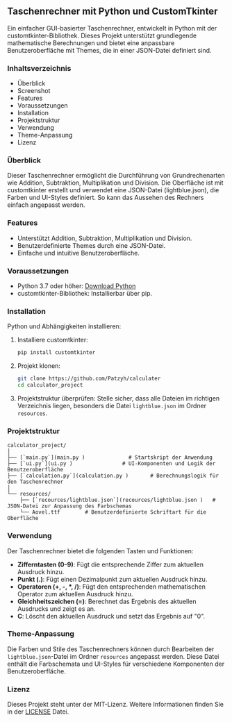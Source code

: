 ## Taschenrechner mit Python und CustomTkinter

Ein einfacher GUI-basierter Taschenrechner, entwickelt in Python mit der customtkinter-Bibliothek. Dieses Projekt unterstützt grundlegende mathematische Berechnungen und bietet eine anpassbare Benutzeroberfläche mit Themes, die in einer JSON-Datei definiert sind.

### Inhaltsverzeichnis
- Überblick
- Screenshot
- Features
- Voraussetzungen
- Installation
- Projektstruktur
- Verwendung
- Theme-Anpassung
- Lizenz

### Überblick
Dieser Taschenrechner ermöglicht die Durchführung von Grundrechenarten wie Addition, Subtraktion, Multiplikation und Division. Die Oberfläche ist mit customtkinter erstellt und verwendet eine JSON-Datei (lightblue.json), die Farben und UI-Styles definiert. So kann das Aussehen des Rechners einfach angepasst werden.

### Features
- Unterstützt Addition, Subtraktion, Multiplikation und Division.
- Benutzerdefinierte Themes durch eine JSON-Datei.
- Einfache und intuitive Benutzeroberfläche.

### Voraussetzungen
- Python 3.7 oder höher: [Download Python](https://www.python.org/downloads/)
- customtkinter-Bibliothek: Installierbar über pip.

### Installation
Python und Abhängigkeiten installieren:

1. Installiere customtkinter:
    ```sh
    pip install customtkinter
    ```

2. Projekt klonen:
    ```sh
    git clone https://github.com/Patzyh/calculater
    cd calculator_project
    ```

3. Projektstruktur überprüfen:
    Stelle sicher, dass alle Dateien im richtigen Verzeichnis liegen, besonders die Datei `lightblue.json` im Ordner `resources`.

### Projektstruktur
```plaintext
calculator_project/
│
├── [`main.py`](main.py )              # Startskript der Anwendung
├── [`ui.py`](ui.py )                # UI-Komponenten und Logik der Benutzeroberfläche
├── [`calculation.py`](calculation.py )       # Berechnungslogik für den Taschenrechner
│
└── resources/
    ├── [`recources/lightblue.json`](recources/lightblue.json )   # JSON-Datei zur Anpassung des Farbschemas
    └── Aovel.ttf        # Benutzerdefinierte Schriftart für die Oberfläche
```

### Verwendung
Der Taschenrechner bietet die folgenden Tasten und Funktionen:

- **Zifferntasten (0-9)**: Fügt die entsprechende Ziffer zum aktuellen Ausdruck hinzu.
- **Punkt (.)**: Fügt einen Dezimalpunkt zum aktuellen Ausdruck hinzu.
- **Operatoren (+, -, *, /)**: Fügt den entsprechenden mathematischen Operator zum aktuellen Ausdruck hinzu.
- **Gleichheitszeichen (=)**: Berechnet das Ergebnis des aktuellen Ausdrucks und zeigt es an.
- **C**: Löscht den aktuellen Ausdruck und setzt das Ergebnis auf "0".

### Theme-Anpassung
Die Farben und Stile des Taschenrechners können durch Bearbeiten der `lightblue.json`-Datei im Ordner `resources` angepasst werden. Diese Datei enthält die Farbschemata und UI-Styles für verschiedene Komponenten der Benutzeroberfläche.

### Lizenz
Dieses Projekt steht unter der MIT-Lizenz. Weitere Informationen finden Sie in der [LICENSE](LICENSE) Datei.